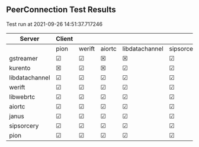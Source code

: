 ## PeerConnection Test Results
Test run at 2021-09-26 14:51:37.717246

| Server      | Client      |             |             |             |             |
|-------------|-------------|-------------|-------------|-------------|-------------|
|             | pion        | werift      | aiortc      | libdatachannel| sipsorcery  |
| gstreamer   | &#9745;     | &#9745;     | &#x2612;    | &#x2612;    | &#9745;     |
| kurento     | &#x2612;    | &#9745;     | &#x2612;    | &#9745;     | &#9745;     |
| libdatachannel| &#9745;     | &#9745;     | &#9745;     | &#9745;     | &#9745;     |
| werift      | &#9745;     | &#9745;     | &#9745;     | &#9745;     | &#9745;     |
| libwebrtc   | &#9745;     | &#9745;     | &#9745;     | &#9745;     | &#9745;     |
| aiortc      | &#9745;     | &#9745;     | &#9745;     | &#9745;     | &#9745;     |
| janus       | &#9745;     | &#9745;     | &#9745;     | &#9745;     | &#9745;     |
| sipsorcery  | &#9745;     | &#9745;     | &#9745;     | &#9745;     | &#9745;     |
| pion        | &#9745;     | &#9745;     | &#9745;     | &#9745;     | &#9745;     |
